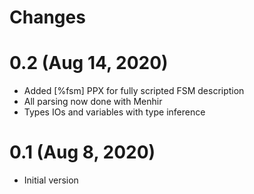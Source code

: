 # Changes

# 0.2 (Aug 14, 2020)
* Added [%fsm] PPX for fully scripted FSM description
* All parsing now done with Menhir
* Types IOs and variables with type inference

# 0.1 (Aug 8, 2020)
* Initial version 
